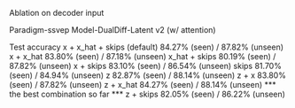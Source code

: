 Ablation on decoder input

Paradigm-ssvep
Model-DualDiff-Latent v2 (w/ attention)

Test accuracy
x + x_hat + skips (default)
84.27% (seen) / 87.82% (unseen)
x + x_hat
83.80% (seen) / 87.18% (unseen)
x_hat + skips 
80.19% (seen) / 87.82% (unseen)
x + skips 
83.10% (seen) / 86.54% (unseen)
skips
81.70% (seen) / 84.94% (unseen)
z
82.87% (seen) / 88.14% (unseen)
z + x
83.80% (seen) / 87.82% (unseen)
z + x_hat
84.27% (seen) / 88.14% (unseen) *** the best combination so far ***
z + skips
82.05% (seen) / 86.22% (unseen)

